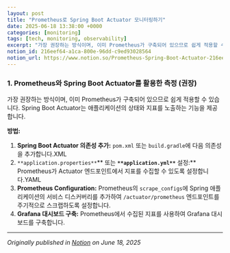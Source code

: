 ```yaml
---
layout: post
title: "Prometheus로 Spring Boot Actuator 모니터링하기"
date: 2025-06-18 13:38:00 +0000
categories: [monitoring]
tags: [tech, monitoring, observability]
excerpt: "가장 권장하는 방식이며, 이미 Prometheus가 구축되어 있으므로 쉽게 적용할 수 있습니다. Spring Boot Actuator는 애플리케이션의 상태와 지표를 노출하는 기능을 제공합니다."
notion_id: 216eef64-a1ca-800e-96dd-c9ed93028564
notion_url: https://www.notion.so/Prometheus-Spring-Boot-Actuator-216eef64a1ca800e96ddc9ed93028564
---
```


### 1. Prometheus와 Spring Boot Actuator를 활용한 측정 (권장)

가장 권장하는 방식이며, 이미 Prometheus가 구축되어 있으므로 쉽게 적용할 수 있습니다. Spring Boot Actuator는 애플리케이션의 상태와 지표를 노출하는 기능을 제공합니다.


<!--more-->
**방법:**

1. **Spring Boot Actuator 의존성 추가:** `pom.xml` 또는 `build.gradle`에 다음 의존성을 추가합니다.XML
1. `**application.properties**`** 또는 **`**application.yml**`** 설정:** Prometheus가 Actuator 엔드포인트에서 지표를 수집할 수 있도록 설정합니다.YAML
1. **Prometheus Configuration:** Prometheus의 `scrape_configs`에 Spring 애플리케이션의 서비스 디스커버리를 추가하여 `/actuator/prometheus` 엔드포인트를 주기적으로 스크랩하도록 설정합니다.
1. **Grafana 대시보드 구축:** Prometheus에서 수집된 지표를 사용하여 Grafana 대시보드를 구축합니다.

---

*Originally published in [Notion](https://www.notion.so/Prometheus-Spring-Boot-Actuator-216eef64a1ca800e96ddc9ed93028564) on June 18, 2025*